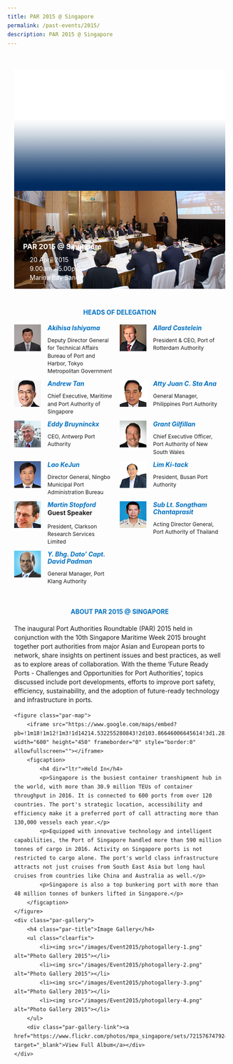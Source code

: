 ```yaml
---
title: PAR 2015 @ Singapore
permalink: /past-events/2015/
description: PAR 2015 @ Singapore
---
```

<style type="text/css">
	body {font-size:14px;line-height:1.42857143;}
	h1, h2, h3, h4, h5, h6 {line-height:1.1;}
	a[href$=".pdf"] {margin-left:0;}
	a[href$=".pdf"]:before {display:none;}
	.content ol {font-size:inherit;}
	.content p {margin:0 0 15px;font-size:inherit;line-height:inherit;}
	.content li, .content ol li {margin:0;font-size:inherit;line-height:inherit;}
	.mobile {display:block!important;}
	.desktop {display:none!important;}
	.navbar-end, .is-search-bar {display:none;}
	#main-content .bp-section {padding:0;}
	#main-content .bp-section-pagetitle {display:none;}
	#main-content .bp-container {width:100%;max-width:100%;min-height:250px;padding:0!important;}
	#main-content .bp-container .row {margin:0;}
	#main-content .bp-container .col {padding:0;}
	#main-content .col.is-8 {width:100%;margin:0;}
	#main-content .col.is-2.has-side-nav {display:none;}
	#main-content .bp-dropdown-button {background:#0fa678;color:#fff;text-transform: uppercase;}
	#main-content .bp-dropdown-button:hover, #main-content .bp-dropdown-button:focus {color:#fff;text-decoration:none;}
	@media(min-width:1280px) {
		.mobile {display:none!important;}
		.desktop {display:block!important;}
	}
	
	.par-main {padding:35px 15px;margin:0 auto;}
	.par-main .par-list-none {list-style:none;margin:0;}
	@media(min-width:992px) {
		.par-main {max-width:970px;}
	}
	@media(min-width:1024px) {
		.par-main {padding:35px 0;}
	}
	@media(min-width:1440px) {
		.par-main {max-width:1280px;}
	}
	
	figure {margin:0!important;}
	figcaption {font-style:normal!important;text-align:left;}
	.tab {margin:0 0 40px;}
	.tab-nav {position:absolute;display:none;width:300px;height:385px;z-index:9;overflow-y:auto;}
	.tab-nav>ul {list-style:none;padding:0;margin:0;}
	.tab-nav>ul>li {margin:0!important;}
	.tab-nav>ul>li+li {border-top:1px solid #fff;}
	.tab-nav>ul>li>a {position:relative;display:block;height:96px;padding:15px 45px 15px 30px;margin:0;font-size:20px;font-weight:700;background:#002b5f;color:#fff;text-decoration:none;text-transform:uppercase;}
	.tab-nav>ul>li>a:hover, .tab-nav>ul>li>a:focus {color:#fff;text-decoration:none;}
	.tab-nav>ul>li.active>a {background:#0fa678;}
	.tab-nav>ul>li.active>a:before {position:absolute;display:block;content:'';top:50%;right:15px;border-style: solid;border-width:10px 0 10px 15px;border-color: transparent transparent transparent #fff;transform:translateY(-50%);}
	.tab>.tab-content {position:relative;margin:0!important;border:0;}
	.tab>.tab-content>img.overlay {position:absolute;top:0;left:0;}
	.tab>.tab-content>figcaption {position:absolute;bottom:0;left:0;padding:20px;color:#fff;}
	.tab>.tab-content>figcaption>h3 {margin:0 0 10px;font-size:16px;font-weight:700;color:#fff;}
	.tab>.tab-content>figcaption>ul {list-style:none;padding:0;margin:0;}
	.tab>.tab-content>figcaption>ul>li {margin:0;}
	.tab>.tab-content>figcaption>ul>li>i {margin:0 15px 0 0;}
	.par-title {margin:40px 0 20px!important;font-size:14px;font-weight:700;color:#0071c0!important;text-align:center;text-transform:uppercase;}
	.par-delegate-list {display:flex;flex-wrap:wrap;list-style:none!important;padding:0;margin:0!important;}
	.par-delegate-list>li {width:100%;margin:0;}
	.par-delegate {position:relative;}
	.par-delegate>img {position:absolute;width:60px!important;margin:0 15px 0 0!important;top:0;left:0;}
	.par-delegate>figcaption {padding:0 0 0 75px;min-height:60px;}
	.par-delegate>figcaption>h5 {margin:0;font-size:14px;font-weight:700;color:#0071c0;}
	.par-delegate>figcaption>strong {display:block;}
	.par-delegate>figcaption>p {font-size:12px;}
	.par-map {display:flex;flex-wrap:wrap;background:#e3e3e3;}
	.par-map>iframe {width:100%;}
	.par-map>figcaption {width:100%;padding:30px;}
	.par-map>figcaption>h4 {font-size:14px;font-weight:700;color:#0071c0!important;text-transform:uppercase;}
	.par-gallery {position:relative;}
	.par-gallery>ul {display:flex;flex-wrap:wrap;list-style:none;padding:0;margin:0;}
	.par-gallery>ul>li {width:100%;padding:0 5px;}
	.par-gallery>ul>li>img {border: 7px solid #f2f2f2;}
	.par-gallery-link>a{position:absolute;top:0;right:0;color: #0071c0;font-weight: 700;text-decoration:none;}
	@media(min-width:480px) {
		.par-gallery>ul>li {width:50%;}
	}
	@media(min-width:768px) {
		.par-delegate-list>li {width:50%;}
		.par-delegate>figcaption {padding:0 15px 0 75px;}
		.par-gallery>ul>li {width:33.3333%;}
	}
	@media(min-width:992px) {
		.par-delegate-list>li {width:25%;}
		.par-gallery>ul>li {width:25%;}
	}
	@media(min-width:1024px) {
		.tab {position:relative;height:385px;overflow:hidden;}
		.tab-nav {display:block;}
		.tab>.tab-content {margin:0 0 0 300px!important;}
		.par-title {font-size:20px;text-align:left;}
		.par-map>iframe, .par-map>figcaption {width:50%;}
		.par-map>figcaption>h4 {font-size:20px;}
	}
	@media(min-width:1440px) {
		.tab {position:relative;height:520px;overflow:hidden;}
		.tab-nav {width:375px;height:520px;}
		.tab-nav>ul>li>a {height:130px;}
		.tab>.tab-content {margin:0 0 0 375px!important;}
	}
</style>
<div class="par-main">
	<div class="tab">
		<div class="tab-nav">
			<ul>
				<li><a href="/past-events/2021">PAR 2021 @ Antwerp</a></li>
				<li><a href="/past-events/2020">PAR COVID-19 Declaration</a></li>
				<li><a href="/past-events/2019">PAR 2019 @ Kobe</a></li>
				<li><a href="/past-events/2018">PAR 2018 @ Long Beach</a></li>
				<li><a href="/past-events/2017">PAR 2017 @ Ningbo</a></li>
				<li><a href="/past-events/2016">PAR 2016 @ Rotterdam</a></li>
				<li class="active"><a href="/past-events/2015">PAR 2015 @ Singapore</a></li>
			</ul>
		</div>
		<figure class="tab-content">
			<img src="/images/Shared/bg-past-events-overlay-m.png" class="overlay is-hidden-desktop">
			<img src="/images/Shared/bg-past-events-overlay-d.png" class="overlay is-hidden-touch">
			<img src="/images/Event2015/bg-past-events-m.jpg" class="is-hidden-desktop">
			<img src="/images/Event2015/bg-past-events-d.jpg" class="is-hidden-touch">
			<figcaption>
				<h3>PAR 2015 @ Singapore</h3>
				<ul>
					<li><i class="sgds-icon sgds-icon-calendar"></i>20 April 2015</li>
					<li><i class="sgds-icon sgds-icon-clock"></i>9.00am - 5.00pm</li>
					<li><i class="sgds-icon sgds-icon-place"></i>Marina Bay Sands</li>
				</ul>
			</figcaption>
		</figure>
	</div>
	<h4 class="par-title">Heads of Delegation</h4>
	<ul class="par-delegate-list">
		<li>
			<figure class="par-delegate">
				<img src="/images/Event2015/Delegation/akihisa-ishiyama.png" alt="Akihisa Ishiyama">
				<figcaption>
					<h5>Akihisa Ishiyama</h5>
					<p>Deputy Director General for Technical Affairs Bureau of Port and Harbor, Tokyo Metropolitan Government</p>
				</figcaption>
			</figure>
		</li>
		<li>
			<figure class="par-delegate">
				<img src="/images/Event2015/Delegation/allard-castelein.png" alt="Allard Castelein">
				<figcaption>
					<h5>Allard Castelein</h5>
					<p>President &amp; CEO, Port of Rotterdam Authority</p>
				</figcaption>
			</figure>
		</li>
		<li>
			<figure class="par-delegate">
				<img src="/images/Event2015/Delegation/andrew-tan.png" alt="Andrew Tan">
				<figcaption>
					<h5>Andrew Tan</h5>
					<p>Chief Executive, Maritime and Port Authority of Singapore</p>
				</figcaption>
			</figure>
		</li>
		<li>
			<figure class="par-delegate">
				<img src="/images/Event2015/Delegation/atty-juan-c-sta-ana.png" alt="Atty Juan C. Sta Ana">
				<figcaption>
					<h5>Atty Juan C. Sta Ana</h5>
					<p>General Manager, Philippines Port Authority</p>
				</figcaption>
			</figure>
		</li>
		<li>
			<figure class="par-delegate">
				<img src="/images/Event2015/Delegation/eddy-bruyninckx.png" alt="Eddy Bruyninckx">
				<figcaption>
					<h5>Eddy Bruyninckx</h5>
					<p>CEO, Antwerp Port Authority</p>
				</figcaption>
			</figure>
		</li>
		<li>
			<figure class="par-delegate">
				<img src="/images/Event2015/Delegation/grant-gilfillan.png" alt="Grant Gilfillan">
				<figcaption>
					<h5>Grant Gilfillan</h5>
					<p>Chief Executive Officer, Port Authority of New South Wales</p>
				</figcaption>
			</figure>
		</li>
		<li>
			<figure class="par-delegate">
				<img src="/images/Event2015/Delegation/lao-ke-jun.png" alt="Lao KeJun">
				<figcaption>
					<h5>Lao KeJun</h5>
					<p>Director General, Ningbo Municipal Port Administration Bureau</p>
				</figcaption>
			</figure>
		</li>
		<li>
			<figure class="par-delegate">
				<img src="/images/Event2015/Delegation/lim-ki-tack.png" alt="Lim Ki-tack">
				<figcaption>
					<h5>Lim Ki-tack</h5>
					<p>President, Busan Port Authority</p>
				</figcaption>
			</figure>
		</li>
		<li>
			<figure class="par-delegate">
				<img src="/images/Event2015/Delegation/martin-stopford.png" alt="Martin Stopford">
				<figcaption>
					<h5>Martin Stopford</h5>
					<strong>Guest Speaker</strong>
					<p>President, Clarkson Research Services Limited</p>
				</figcaption>
			</figure>
		</li>
		<li>
			<figure class="par-delegate">
				<img src="/images/Event2015/Delegation/sub-lt-songtham-chantaprasit.png" alt="Sub Lt. Songtham Chantaprasit">
				<figcaption>
					<h5>Sub Lt. Songtham Chantaprasit</h5>
					<p>Acting Director General, Port Authority of Thailand</p>
				</figcaption>
			</figure>
		</li>
		<li>
			<figure class="par-delegate">
				<img src="/images/Event2015/Delegation/y-bhg-dato-capt-david-padman.png" alt="Y. Bhg. Dato’ Capt. David Padman">
				<figcaption>
					<h5>Y. Bhg. Dato’ Capt. David Padman</h5>
					<p>General Manager, Port Klang Authority</p>
				</figcaption>
			</figure>
		</li>
	</ul>
	<h4 class="par-title">ABOUT PAR 2015 @ SINGAPORE</h4>
	<p>The inaugural Port Authorities Roundtable (PAR) 2015 held in conjunction with the 10th Singapore Maritime Week 2015 brought together port authorities from major Asian and European ports to network, share insights on pertinent issues and best practices, as well as to explore areas of collaboration.  With the theme ‘Future Ready Ports - Challenges and Opportunities for Port Authorities’, topics discussed include port developments, efforts to improve port safety, efficiency, sustainability, and the adoption of future-ready technology and infrastructure in ports.</p>
	
	<figure class="par-map">
		<iframe src="https://www.google.com/maps/embed?pb=!1m18!1m12!1m3!1d14214.532255280843!2d103.86646006645614!3d1.2830557751495613!2m3!1f0!2f0!3f0!3m2!1i1024!2i768!4f13.1!3m3!1m2!1s0x31da19ee4cc09203%3A0x26c9afefa555dd7!2sMarina%20Bay%20Sands%20Singapore!5e0!3m2!1sen!2ssg!4v1656646875823!5m2!1sen!2ssg" width="600" height="450" frameborder="0" style="border:0" allowfullscreen=""></iframe>
		<figcaption>
			<h4 dir="ltr">Held In</h4>
			<p>Singapore is the busiest container transhipment hub in the world, with more than 30.9 million TEUs of container throughput in 2016. It is connected to 600 ports from over 120 countries. The port's strategic location, accessibility and efficiency make it a preferred port of call attracting more than 130,000 vessels each year.</p>
			<p>Equipped with innovative technology and intelligent capabilities, the Port of Singapore handled more than 590 million tonnes of cargo in 2016. Activity on Singapore ports is not restricted to cargo alone. The port's world class infrastructure attracts not just cruises from South East Asia but long haul cruises from countries like China and Australia as well.</p>
			<p>Singapore is also a top bunkering port with more than 48 million tonnes of bunkers lifted in Singapore.</p>
		</figcaption>
	</figure>
	<div class="par-gallery">
		<h4 class="par-title">Image Gallery</h4>
		<ul class="clearfix">
			<li><img src="/images/Event2015/photogallery-1.png" alt="Photo Gallery 2015"></li>
			<li><img src="/images/Event2015/photogallery-2.png" alt="Photo Gallery 2015"></li>
			<li><img src="/images/Event2015/photogallery-3.png" alt="Photo Gallery 2015"></li>
			<li><img src="/images/Event2015/photogallery-4.png" alt="Photo Gallery 2015"></li>
		</ul>
		<div class="par-gallery-link"><a href="https://www.flickr.com/photos/mpa_singapore/sets/72157674792445302" target="_blank">View Full Album</a></div>
	</div>
</div>